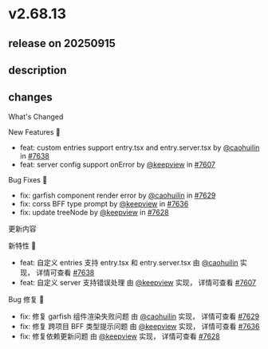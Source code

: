 # v2.68.13

## release on 20250915
## description
## changes
What's Changed

New Features 🎉

* feat: custom entries support entry.tsx and entry.server.tsx by <a class="user-mention notranslate" data-hovercard-type="user" data-hovercard-url="/users/caohuilin/hovercard" data-octo-click="hovercard-link-click" data-octo-dimensions="link_type:self" href="https://github.com/caohuilin">@caohuilin</a> in <a class="issue-link js-issue-link" data-error-text="Failed to load title" data-id="3408710966" data-permission-text="Title is private" data-url="https://github.com/web-infra-dev/modern.js/issues/7638" data-hovercard-type="pull_request" data-hovercard-url="/web-infra-dev/modern.js/pull/7638/hovercard" href="https://github.com/web-infra-dev/modern.js/pull/7638">#7638</a>
* feat: server config support onError by <a class="user-mention notranslate" data-hovercard-type="user" data-hovercard-url="/users/keepview/hovercard" data-octo-click="hovercard-link-click" data-octo-dimensions="link_type:self" href="https://github.com/keepview">@keepview</a> in <a class="issue-link js-issue-link" data-error-text="Failed to load title" data-id="3379696070" data-permission-text="Title is private" data-url="https://github.com/web-infra-dev/modern.js/issues/7607" data-hovercard-type="pull_request" data-hovercard-url="/web-infra-dev/modern.js/pull/7607/hovercard" href="https://github.com/web-infra-dev/modern.js/pull/7607">#7607</a>

Bug Fixes 🐞

* fix: garfish component render error by <a class="user-mention notranslate" data-hovercard-type="user" data-hovercard-url="/users/caohuilin/hovercard" data-octo-click="hovercard-link-click" data-octo-dimensions="link_type:self" href="https://github.com/caohuilin">@caohuilin</a> in <a class="issue-link js-issue-link" data-error-text="Failed to load title" data-id="3397984862" data-permission-text="Title is private" data-url="https://github.com/web-infra-dev/modern.js/issues/7629" data-hovercard-type="pull_request" data-hovercard-url="/web-infra-dev/modern.js/pull/7629/hovercard" href="https://github.com/web-infra-dev/modern.js/pull/7629">#7629</a>
* fix: corss BFF type prompt by <a class="user-mention notranslate" data-hovercard-type="user" data-hovercard-url="/users/keepview/hovercard" data-octo-click="hovercard-link-click" data-octo-dimensions="link_type:self" href="https://github.com/keepview">@keepview</a> in <a class="issue-link js-issue-link" data-error-text="Failed to load title" data-id="3406258607" data-permission-text="Title is private" data-url="https://github.com/web-infra-dev/modern.js/issues/7636" data-hovercard-type="pull_request" data-hovercard-url="/web-infra-dev/modern.js/pull/7636/hovercard" href="https://github.com/web-infra-dev/modern.js/pull/7636">#7636</a>
* fix: update treeNode by <a class="user-mention notranslate" data-hovercard-type="user" data-hovercard-url="/users/keepview/hovercard" data-octo-click="hovercard-link-click" data-octo-dimensions="link_type:self" href="https://github.com/keepview">@keepview</a> in <a class="issue-link js-issue-link" data-error-text="Failed to load title" data-id="3397384536" data-permission-text="Title is private" data-url="https://github.com/web-infra-dev/modern.js/issues/7628" data-hovercard-type="pull_request" data-hovercard-url="/web-infra-dev/modern.js/pull/7628/hovercard" href="https://github.com/web-infra-dev/modern.js/pull/7628">#7628</a>

更新内容

新特性 🎉

* feat: 自定义 entries 支持 entry.tsx 和 entry.server.tsx 由 <a class="user-mention notranslate" data-hovercard-type="user" data-hovercard-url="/users/caohuilin/hovercard" data-octo-click="hovercard-link-click" data-octo-dimensions="link_type:self" href="https://github.com/caohuilin">@caohuilin</a> 实现， 详情可查看 <a class="issue-link js-issue-link" data-error-text="Failed to load title" data-id="3408710966" data-permission-text="Title is private" data-url="https://github.com/web-infra-dev/modern.js/issues/7638" data-hovercard-type="pull_request" data-hovercard-url="/web-infra-dev/modern.js/pull/7638/hovercard" href="https://github.com/web-infra-dev/modern.js/pull/7638">#7638</a>
* feat: 自定义 server 支持错误处理 由 <a class="user-mention notranslate" data-hovercard-type="user" data-hovercard-url="/users/keepview/hovercard" data-octo-click="hovercard-link-click" data-octo-dimensions="link_type:self" href="https://github.com/keepview">@keepview</a> 实现， 详情可查看 <a class="issue-link js-issue-link" data-error-text="Failed to load title" data-id="3379696070" data-permission-text="Title is private" data-url="https://github.com/web-infra-dev/modern.js/issues/7607" data-hovercard-type="pull_request" data-hovercard-url="/web-infra-dev/modern.js/pull/7607/hovercard" href="https://github.com/web-infra-dev/modern.js/pull/7607">#7607</a>

Bug 修复 🐞

* fix: 修复 garfish 组件渲染失败问题 由 <a class="user-mention notranslate" data-hovercard-type="user" data-hovercard-url="/users/caohuilin/hovercard" data-octo-click="hovercard-link-click" data-octo-dimensions="link_type:self" href="https://github.com/caohuilin">@caohuilin</a> 实现， 详情可查看 <a class="issue-link js-issue-link" data-error-text="Failed to load title" data-id="3397984862" data-permission-text="Title is private" data-url="https://github.com/web-infra-dev/modern.js/issues/7629" data-hovercard-type="pull_request" data-hovercard-url="/web-infra-dev/modern.js/pull/7629/hovercard" href="https://github.com/web-infra-dev/modern.js/pull/7629">#7629</a>
* fix: 修复 跨项目 BFF 类型提示问题 由 <a class="user-mention notranslate" data-hovercard-type="user" data-hovercard-url="/users/keepview/hovercard" data-octo-click="hovercard-link-click" data-octo-dimensions="link_type:self" href="https://github.com/keepview">@keepview</a> 实现， 详情可查看 <a class="issue-link js-issue-link" data-error-text="Failed to load title" data-id="3406258607" data-permission-text="Title is private" data-url="https://github.com/web-infra-dev/modern.js/issues/7636" data-hovercard-type="pull_request" data-hovercard-url="/web-infra-dev/modern.js/pull/7636/hovercard" href="https://github.com/web-infra-dev/modern.js/pull/7636">#7636</a>
* fix: 修复依赖更新问题 由 <a class="user-mention notranslate" data-hovercard-type="user" data-hovercard-url="/users/keepview/hovercard" data-octo-click="hovercard-link-click" data-octo-dimensions="link_type:self" href="https://github.com/keepview">@keepview</a> 实现， 详情可查看 <a class="issue-link js-issue-link" data-error-text="Failed to load title" data-id="3397384536" data-permission-text="Title is private" data-url="https://github.com/web-infra-dev/modern.js/issues/7628" data-hovercard-type="pull_request" data-hovercard-url="/web-infra-dev/modern.js/pull/7628/hovercard" href="https://github.com/web-infra-dev/modern.js/pull/7628">#7628</a>

